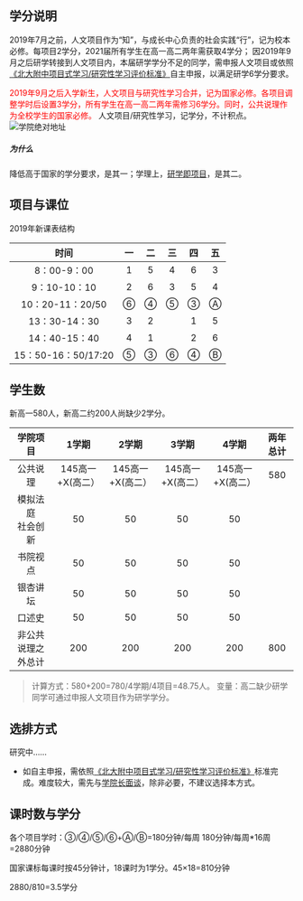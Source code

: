 ## 学分说明

2019年7月之前，人文项目作为“知”，与成长中心负责的社会实践“行”，记为校本必修。每项目2学分，2021届所有学生在高一高二两年需获取4学分；
因2019年9月之后研学转接到人文项目内，本届研学学分不足的同学，需申报人文项目或依照[《北大附中项目式学习/研究性学习评价标准》](README2.md)自主申报，以满足研学6学分要求。

 <span style="color:red">2019年9月之后入学新生，人文项目与研究性学习合并，记为国家必修。各项目调整学时后设置3学分，所有学生在高一高二两年需修习6学分。同时，公共说理作为全校学生的国家必修。 </span>
 人文项目/研究性学习，记学分，不计积点。
![学院绝对地址](https://pkuschool.github.io/images/zhixing.png)

##### 为什么

降低高于国家的学分要求，是其一；学理上，[研学即项目](https://pkuschool.github.io/2019/05/29/yanjiuxingxuexi/)，是其二。

## 项目与课位

2019年新课表结构

|时间|一|二| 三 |四| 五 |
| :------: |:------: | :---: |:---: | :---: | :---: |
|8：00-9：00|1|5|4|6|3|
|9：10-10：10|2|6|3|5|4|
|10：20-11：20/50|⑥|④|⑤|③|Ⓐ|
|13：30-14：30|3|2||1|5|
|14：40-15：40|4|1||2|6|
|15：50-16：50/17:20|⑤|③|⑥|④|Ⓑ|

## 学生数

新高一580人，新高二约200人尚缺少2学分。

|学院项目|1学期|2学期| 3学期 |4学期 |两年总计 |
|:------:|:------:|:---:|:---:|:---:|:---:|
| 公共说理 | 145高一+X(高二）|145高一+X(高二） |145高一+X(高二）  |145高一+X(高二）|580|
| 模拟法庭<br>社会创新| 50 | 50   |50   |50  |
| 书院视点 | 50 | 50   |50   |50  |
| 银杏讲坛 |  50 | 50   |50   |50  |
| 口述史 |  50 | 50   |50   |50  |
| 非公共说理之外总计 | 200 |200|200 |200 |800|

> 计算方式：580+200=780/4学期/4项目=48.75人。
> 变量：高二缺少研学同学可通过申报人文项目作为研学学分。

## 选排方式

研究中……

* 如自主申报，需依照[《北大附中项目式学习/研究性学习评价标准》](README2.md)标准完成。难度较大，需先与[学院长面谈](mailto:sunyulei@i.pkuschool.edu.cn)，除非必要，不建议选择本方式。


## 课时数与学分

各个项目学时：③/④/⑤/⑥+Ⓐ/Ⓑ=180分钟/每周  180分钟/每周*16周=2880分钟

国家课标每课时按45分钟计，18课时为1学分。45×18=810分钟

2880/810=3.5学分


<!--
## 岗位设置
|岗位名称|人数|
| :------: |:------: |
|公共说理项目主管|1|
|模拟法庭项目/社会创新项目主管 |1|
|书院视点项目主管|1|
|口述史项目主管 |1|
|银杏讲坛项目主管|1|
|语言文化项目主管|1|
|创意写作|1|
|总计|7|
-->

